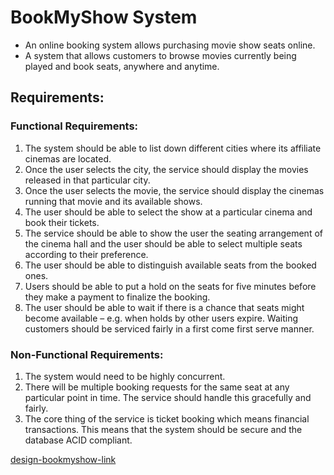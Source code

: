 # BookMyShow System
* An online booking system allows purchasing movie show seats online.
* A system that allows customers to browse movies currently being played and book seats, anywhere and anytime.

## Requirements:
### Functional Requirements:
1. The system should be able to list down different cities where its affiliate cinemas are located.
2. Once the user selects the city, the service should display the movies released in that particular city.
3. Once the user selects the movie, the service should display the cinemas running that movie and its available shows.
4. The user should be able to select the show at a particular cinema and book their tickets.
5. The service should be able to show the user the seating arrangement of the cinema hall and the user should be able to select multiple seats according to their preference.
6. The user should be able to distinguish available seats from the booked ones.
7. Users should be able to put a hold on the seats for five minutes before they make a payment to finalize the booking.
8. The user should be able to wait if there is a chance that seats might become available – e.g. when holds by other users expire.
Waiting customers should be serviced fairly in a first come first serve manner.
### Non-Functional Requirements:
1. The system would need to be highly concurrent. 
2. There will be multiple booking requests for the same seat at any particular point in time. The service should handle this gracefully and fairly.
3. The core thing of the service is ticket booking which means financial transactions. This means that the system should be secure and the database ACID compliant.



[design-bookmyshow-link](https://astikanand.github.io/techblogs/high-level-system-design/design-bookmyshow)
